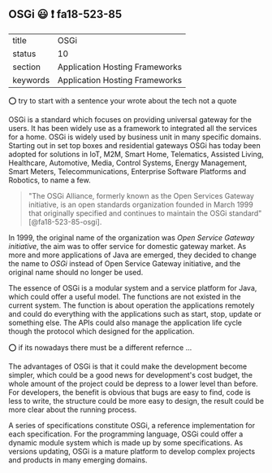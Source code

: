## OSGi :smiley: :exclamation: fa18-523-85


|          |                                |
| -------- | ------------------------------ |
| title    | OSGi                           | 
| status   | 10                             |
| section  | Application Hosting Frameworks |
| keywords | Application Hosting Frameworks |


:o: try to start with a sentence your wrote about the tech not a quote

OSGi is a standard which focuses on providing universal gateway for the users. It has been widely use as a framework to integrated all the services for a home. OSGi is widely used by business unit in many specific domains. Starting out in set top boxes and residential gateways OSGi has today been adopted for solutions in IoT, M2M, Smart Home, Telematics, Assisted Living, Healthcare, Automotive, Media, Control Systems, Energy Management, Smart Meters, Telecommunications, Enterprise Software Platforms and Robotics, to name a few.   

> "The OSGi Alliance, formerly known as the Open Services Gateway initiative, is an 
> open standards organization founded in March 1999 that originally specified and 
> continues to maintain the OSGi standard" [@fa18-523-85-osgi].   

In 1999, the original name of the organization was *Open Service Gateway initiative*, the aim was to offer service for domestic gateway market. As more and more applications of Java are emerged, they decided to change the name to *OSGi* instead of Open Service Gateway initiative, and the original name should no longer be used.   

The essence of OSGi is a modular system and a service platform for Java, which could offer a useful model. The functions are not existed in the current system. The function is about operation the applications remotely and could do everything with the applications such as start, stop, update or something else. The APIs could also manage the application life cycle though the protocol which designed for the application.   

:o: if its nowadays there must be a different refernce ...

The advantages of OSGi is that it could make the development become simpler, which could be a good news for development's cost budget, the whole amount of the project could be depress to a lower level than before. For developers, the benefit is obvious that bugs are easy to find, code is less to write, the structure could be more easy to design, the result could be more clear about the running process.   

A series of specifications constitute OSGi, a reference implementation for each specification. For the programming language, OSGi could offer a dynamic module system which is made up by some specifications. As versions updating, OSGi is a mature platform to develop complex projects and products in many emerging domains.   
